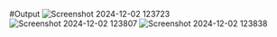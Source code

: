 #Output
![Screenshot 2024-12-02 123723](https://github.com/user-attachments/assets/bb697c8c-e1ed-41b0-84f9-6505603c9572)
![Screenshot 2024-12-02 123807](https://github.com/user-attachments/assets/39b0db0d-117a-45e2-b46b-d733268989a6)
![Screenshot 2024-12-02 123838](https://github.com/user-attachments/assets/8c424dc0-cad3-4206-9055-7446617e62d3)


